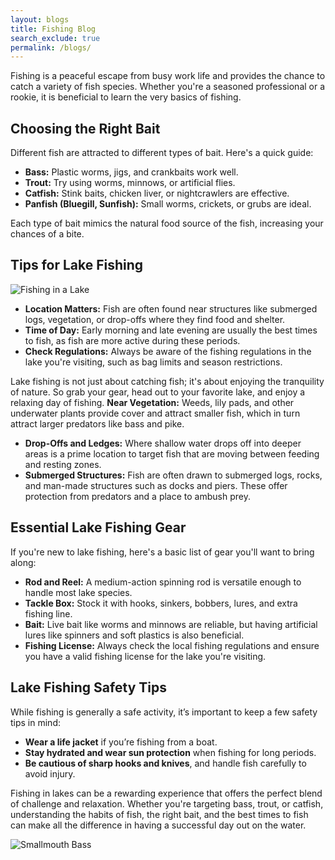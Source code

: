 ```yaml
---
layout: blogs 
title: Fishing Blog
search_exclude: true
permalink: /blogs/
---
```

Fishing is a peaceful escape from busy work life and provides the chance to catch a variety of fish species. Whether you're a seasoned professional or a rookie, it is beneficial to learn the very basics of fishing.

## Choosing the Right Bait

Different fish are attracted to different types of bait. Here's a quick guide:

- **Bass:** Plastic worms, jigs, and crankbaits work well.
- **Trout:** Try using worms, minnows, or artificial flies.
- **Catfish:** Stink baits, chicken liver, or nightcrawlers are effective.
- **Panfish (Bluegill, Sunfish):** Small worms, crickets, or grubs are ideal.

Each type of bait mimics the natural food source of the fish, increasing your chances of a bite.

## Tips for Lake Fishing

![Fishing in a Lake](https://lh3.googleusercontent.com/proxy/1hDQGldf1HzjFrKXXHrg7S5GGqmSoXhYKrwc0QB61R4BCW2cI4sUlh9H6raV0mrkaq1WHbWCyM5e0_h4sk7Qu-1R2cE_ySn_Nrx4Pidx2JEcp12o1Lc5Dq1ryhDmsdqGGnxCSRCwLjGl_WS98XySX0obwK9vGSFYX7DxaGqlS-SgMasM56sFHhV_rsG567VdcAALAI50LhR9mNXw)

- **Location Matters:** Fish are often found near structures like submerged logs, vegetation, or drop-offs where they find food and shelter.
- **Time of Day:** Early morning and late evening are usually the best times to fish, as fish are more active during these periods.
- **Check Regulations:** Always be aware of the fishing regulations in the lake you're visiting, such as bag limits and season restrictions.

Lake fishing is not just about catching fish; it's about enjoying the tranquility of nature. So grab your gear, head out to your favorite lake, and enjoy a relaxing day of fishing.
**Near Vegetation:** Weeds, lily pads, and other underwater plants provide cover and attract smaller fish, which in turn attract larger predators like bass and pike.
- **Drop-Offs and Ledges:** Where shallow water drops off into deeper areas is a prime location to target fish that are moving between feeding and resting zones.
- **Submerged Structures:** Fish are often drawn to submerged logs, rocks, and man-made structures such as docks and piers. These offer protection from predators and a place to ambush prey.

## Essential Lake Fishing Gear

If you're new to lake fishing, here's a basic list of gear you'll want to bring along:

- **Rod and Reel:** A medium-action spinning rod is versatile enough to handle most lake species.
- **Tackle Box:** Stock it with hooks, sinkers, bobbers, lures, and extra fishing line.
- **Bait:** Live bait like worms and minnows are reliable, but having artificial lures like spinners and soft plastics is also beneficial.
- **Fishing License:** Always check the local fishing regulations and ensure you have a valid fishing license for the lake you're visiting.

## Lake Fishing Safety Tips

While fishing is generally a safe activity, it’s important to keep a few safety tips in mind:

- **Wear a life jacket** if you’re fishing from a boat.
- **Stay hydrated and wear sun protection** when fishing for long periods.
- **Be cautious of sharp hooks and knives**, and handle fish carefully to avoid injury.

Fishing in lakes can be a rewarding experience that offers the perfect blend of challenge and relaxation. Whether you're targeting bass, trout, or catfish, understanding the habits of fish, the right bait, and the best times to fish can make all the difference in having a successful day out on the water.

![Smallmouth Bass](https://upload.wikimedia.org/wikipedia/commons/thumb/d/d0/Smallmouth_bass.png/800px-Smallmouth_bass.png)
